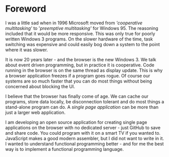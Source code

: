 # Foreword

I was a little sad when in 1996 Microsoft moved from _'cooperative multitasking'_ to '_preemptive multitasking'_ for Windows 95. The reasoning included that it would be more responsive. This was only true for poorly written Windows 3 programs. On the slower hardware of the time, task switching was expensive and could easily bog down a system to the point where it was slower.

It is now 20 years later - and the browser is the new Windows 3. We talk about event driven programming, but in practice it is cooperative. Code running in the browser is on the same thread as display update. This is why a browser application freezes if a program goes rogue. Of course our systems are so much faster that you can do most things without being concerned about blocking the UI.

I believe that the browser has finally come of age. We can cache our programs, store data locally, be disconnection tolerant and do most things a stand-alone program can do. A _single page application_ can be more than just a larger web application.

I am developing an open source application for creating single page applications on the browser with no dedicated server - just GitHub to save and share code. You could program with it on a smart TV if you wanted to. JavaScript makes a good modern assembler, but I did not want to write in it. I wanted to understand functional programming better - and for me the best way is to implement a functional programming language.
